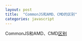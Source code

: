 ```yaml
---
layout: post
title:  "CommonJS和AMD、CMD的区别"
categories: javascript
---
```

CommonJS和AMD、CMD[区别][jekyll-docs]


[jekyll-docs]: http://zccst.iteye.com/blog/2215317